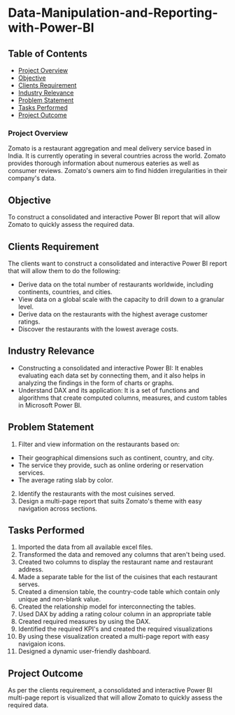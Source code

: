 # Data-Manipulation-and-Reporting-with-Power-BI

## Table of Contents
- [Project Overview](#project-overview)
- [Objective](#objective)
- [Clients Requirement](#clients-requirement)
- [Industry Relevance](#industry-relevance)
- [Problem Statement](#problem-statement)
- [Tasks Performed](#tasks-performed)
- [Project Outcome](#project-outcome)

### Project Overview
Zomato is a restaurant aggregation and meal delivery service based in India. It is currently operating in several countries across the world. Zomato provides thorough information about numerous eateries as well as consumer reviews. Zomato's owners aim to find hidden irregularities in their company's data. 

## Objective
To construct a consolidated and interactive Power BI report that will allow Zomato to quickly assess the required data.

## Clients Requirement
The clients want to construct a consolidated and interactive Power BI report that will allow them to do the following:
- Derive data on the total number of restaurants worldwide, including continents, countries, and cities.
- View data on a global scale with the capacity to drill down to a granular level.
- Derive data on the restaurants with the highest average customer ratings.
- Discover the restaurants with the lowest average costs.

## Industry Relevance
- Constructing a consolidated and interactive Power BI:  It enables evaluating each data set by connecting them, and it also helps in analyzing the findings in the form of charts or graphs.
- Understand DAX and its application:  It is a set of functions and algorithms that create computed columns, measures, and custom tables in Microsoft Power BI.

## Problem Statement
1. Filter and view information on the restaurants based on:
- Their geographical dimensions such as continent, country, and city.
- The service they provide, such as online ordering or reservation services.
- The average rating slab by color.
2. Identify the restaurants with the most cuisines served.
3. Design a multi-page report that suits Zomato's theme with easy navigation across sections.

## Tasks Performed
1. Imported the data from all available excel files.
2. Transformed the data and removed any columns that aren't being used.
3. Created two columns to display the restaurant name and restaurant address.
4. Made a separate table for the list of the cuisines that each restaurant serves.
5. Created a dimension table, the country-code table which contain only unique and non-blank value.
6. Created the relationship model for interconnecting the tables.
7. Used DAX by adding a rating colour column in an appropriate table
8. Created required measures by using the DAX.
9. Identified the required KPI's and created the required visualizations
10. By using these visualization created a multi-page report with easy navigaion icons.
11. Designed a dynamic user-friendly dashboard. 

## Project Outcome
As per the clients requirement, a consolidated and interactive Power BI multi-page report is visualized that will allow Zomato to quickly assess the required data.
